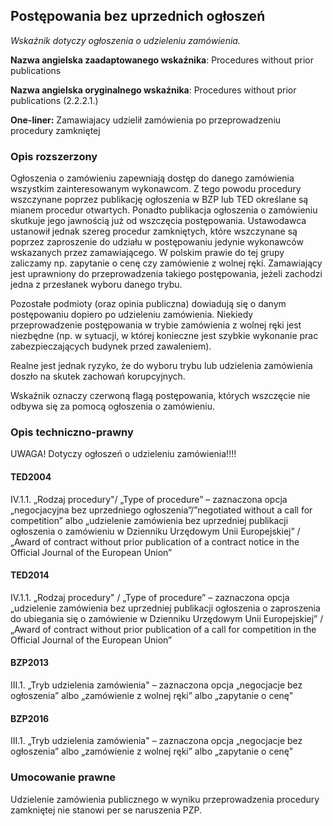 ## Postępowania bez uprzednich ogłoszeń

*Wskaźnik dotyczy ogłoszenia o udzieleniu zamówienia.*

**Nazwa angielska zaadaptowanego wskaźnika**: Procedures without prior publications

**Nazwa angielska oryginalnego wskaźnika**: Procedures without prior publications (2.2.2.1.)

**One-liner:** Zamawiajacy udzielił zamówienia po przeprowadzeniu procedury zamkniętej

### Opis rozszerzony 

Ogłoszenia o zamówieniu zapewniają dostęp do danego zamówienia wszystkim zainteresowanym wykonawcom. Z tego powodu procedury wszczynane poprzez publikację ogłoszenia w BZP lub TED określane są mianem procedur otwartych. Ponadto publikacja ogłoszenia o zamówieniu skutkuje jego jawnością już od wszczęcia postępowania. Ustawodawca ustanowił jednak szereg procedur zamkniętych, które wszczynane są poprzez zaproszenie do udziału w postępowaniu jedynie wykonawców wskazanych przez zamawiającego. W polskim prawie do tej grupy zaliczamy np. zapytanie o cenę czy zamówienie z wolnej ręki. Zamawiający jest uprawniony do przeprowadzenia takiego postępowania, jeżeli zachodzi jedna z przesłanek wyboru danego trybu.

Pozostałe podmioty (oraz opinia publiczna) dowiadują się o danym postępowaniu dopiero po udzieleniu zamówienia. Niekiedy przeprowadzenie postępowania w trybie zamówienia z wolnej ręki jest niezbędne (np. w sytuacji, w której konieczne jest szybkie wykonanie prac zabezpieczających budynek przed zawaleniem).

Realne jest jednak ryzyko, że do wyboru trybu lub udzielenia zamówienia doszło na skutek zachowań korupcyjnych.

Wskaźnik oznaczy czerwoną flagą postępowania, których wszczęcie nie odbywa się za pomocą ogłoszenia o zamówieniu.

### Opis techniczno-prawny

UWAGA! Dotyczy ogłoszeń o udzieleniu zamówienia!!!!

#### TED2004

IV.1.1. „Rodzaj procedury"/ „Type of procedure” – zaznaczona opcja „negocjacyjna bez uprzedniego ogłoszenia”/”negotiated without a call for competition” albo „udzielenie zamówienia bez uprzedniej publikacji ogłoszenia o zamówieniu w Dzienniku Urzędowym Unii Europejskiej” / „Award of contract without prior publication of a contract notice in the Official Journal of the European Union”

#### TED2014

IV.1.1. „Rodzaj procedury" / „Type of procedure” – zaznaczona opcja „udzielenie zamówienia bez uprzedniej publikacji ogłoszenia o zaproszenia do ubiegania się o zamówienie w Dzienniku Urzędowym Unii Europejskiej” / „Award of contract without prior publication of a call for competition in the Official Journal of the European Union”

#### BZP2013

III.1. „Tryb udzielenia zamówienia" – zaznaczona opcja „negocjacje bez ogłoszenia” albo „zamówienie z wolnej ręki” albo „zapytanie o cenę”

#### BZP2016

III.1. „Tryb udzielenia zamówienia" – zaznaczona opcja „negocjacje bez ogłoszenia” albo „zamówienie z wolnej ręki” albo „zapytanie o cenę”

### Umocowanie prawne

Udzielenie zamówienia publicznego w wyniku przeprowadzenia procedury zamkniętej nie stanowi per se naruszenia PZP.
